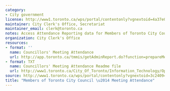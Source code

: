 ```yaml
---
category:
- City government
license: http://www1.toronto.ca/wps/portal/contentonly?vgnextoid=4a37e03bb8d1e310VgnVCM10000071d60f89RCRD
maintainer: City Clerk's Office, Secretariat
maintainer_email: clerk@toronto.ca
notes: Access Attendance Reporting data for Members of Toronto City Council.
organization: City Clerk's Office
resources:
- format: ''
  name: Councillors' Meeting Attendance
  url: http://app.toronto.ca/tmmis/getAdminReport.do?function=prepareMemberAttendanceReport
- format: TXT
  name: Councillors' Meeting Attendance Readme file
  url: http://www1.toronto.ca/City_Of_Toronto/Information_Technology/Open_Data/Data_Sets/Assets/Files/Councillors__Attendance_Record_Readme.txt
source: http://www1.toronto.ca/wps/portal/contentonly?vgnextoid=3c2409401385d210VgnVCM1000003dd60f89RCRD&vgnextchannel=1a66e03bb8d1e310VgnVCM10000071d60f89RCRD
title: "Members of Toronto City Council \u2014 Meeting Attendance"
---
```

